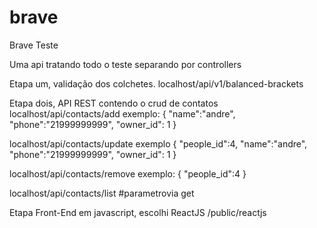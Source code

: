 # brave
Brave Teste

Uma api tratando todo o teste separando por controllers 

Etapa um, validação dos colchetes.
localhost/api/v1/balanced-brackets

Etapa dois, API REST contendo o crud de contatos
localhost/api/contacts/add
exemplo:
{
		"name":"andre",
		"phone":"21999999999",
		"owner_id": 1
}

localhost/api/contacts/update
exemplo 
{
		"people_id":4,
		"name":"andre",
		"phone":"21999999999",
		"owner_id": 1
}

localhost/api/contacts/remove
exemplo:
{
		"people_id":4
}

localhost/api/contacts/list #parametrovia get


Etapa Front-End em javascript, escolhi ReactJS
/public/reactjs


